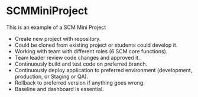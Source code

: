 # SCMMiniProject
This is an example of a SCM Mini Project

- Create new project with repository.
- Could be cloned from existing project or students could develop it. 
- Working with team with different roles (6 SCM core functions). 
- Team leader review code changes and approved it. 
- Continuously build and test code on preferred branch.
- Continuously deploy application to preferred environment (development, production, or Staging or QA).
- Rollback to preferred version if anything goes wrong.
- Baseline and dashboard is essential. 

